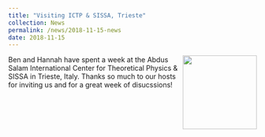 ```yaml
---
title: "Visiting ICTP & SISSA, Trieste"
collection: News
permalink: /news/2018-11-15-news
date: 2018-11-15
---
```

<img src="{{ '/images/trieste.jpg'}}" width='150' align='right' />
Ben and Hannah have spent a week at the Abdus Salam International Center for Theoretical Physics & SISSA in Trieste, Italy. Thanks so much to our hosts for inviting us and for a great week of disucssions!
